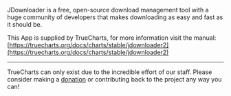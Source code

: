 JDownloader is a free, open-source download management tool with a huge community of developers that makes downloading as easy and fast as it should be.

This App is supplied by TrueCharts, for more information visit the manual: [https://truecharts.org/docs/charts/stable/jdownloader2](https://truecharts.org/docs/charts/stable/jdownloader2)

---

TrueCharts can only exist due to the incredible effort of our staff.
Please consider making a [donation](https://truecharts.org/docs/about/sponsor) or contributing back to the project any way you can!
